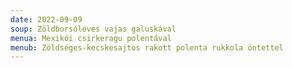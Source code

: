 ```yaml
---
date: 2022-09-09
soup: Zöldborsóleves vajas galuskával
menua: Mexikói csirkeragu polentával
menub: Zöldséges-kecskesajtos rakott polenta rukkola öntettel
---
```

